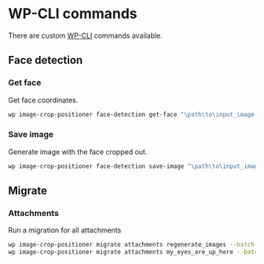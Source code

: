 # WP-CLI commands

There are custom [WP-CLI](https://wp-cli.org/) commands available.

## Face detection

### Get face

Get face coordinates.

```sh
wp image-crop-positioner face-detection get-face "\path\to\input_image.jpg"
```

### Save image

Generate image with the face cropped out.

```sh
wp image-crop-positioner face-detection save-image "\path\to\input_image.jpg" "\path\to\output_image.jpg"
```

## Migrate

### Attachments

Run a migration for all attachments

```sh
wp image-crop-positioner migrate attachments regenerate_images --batch-size=100 --start-batch-number=1
wp image-crop-positioner migrate attachments my_eyes_are_up_here --batch-size=100 --start-batch-number=1
```

